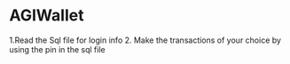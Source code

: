 # AGIWallet

1.Read the Sql file for login info
2. Make the transactions of your choice by using the pin  in the sql file
